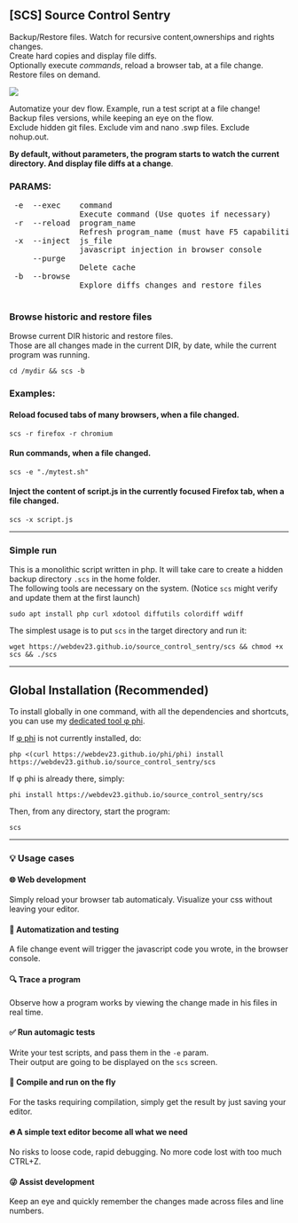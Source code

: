## [SCS] Source Control Sentry<br>
Backup/Restore files. Watch for recursive content,ownerships and rights changes.<br>
Create hard copies and display file diffs.<br>
Optionally execute *commands*, reload a browser tab, at a file change.<br>
Restore files on demand.<br>

<img src="https://raw.githubusercontent.com/webdev23/source_control_sentry/master/scs.png">

Automatize your dev flow. Example, run a test script at a file change!<br>
Backup files versions, while keeping an eye on the flow.<br>
Exclude hidden git files. Exclude vim and nano .swp files. Exclude nohup.out.<br>

**By default, without parameters, the program starts to watch the current directory.
And display file diffs at a change**.


### PARAMS:
<pre>
 -e  --exec    command
               Execute command (Use quotes if necessary)
 -r  --reload  program_name
               Refresh program_name (must have F5 capabilities)
 -x  --inject  js_file
               javascript injection in browser console
     --purge 
               Delete cache
 -b  --browse  
               Explore diffs changes and restore files
 </pre>

### Browse historic and restore files

Browse current DIR historic and restore files.<br>
Those are all changes made in the current DIR, by date, while the current program was running.

    cd /mydir && scs -b

### Examples:

#### Reload focused tabs of many browsers, when a file changed.
    scs -r firefox -r chromium

#### Run commands, when a file changed.
    scs -e "./mytest.sh"

#### Inject the content of script.js in the currently focused Firefox tab, when a file changed.
    scs -x script.js

---

### Simple run

This is a monolithic script written in php. It will take care to create a hidden backup directory `.scs` in the home folder.<br>
The following tools are necessary on the system. (Notice `scs` might verify and update them at the first launch)

    sudo apt install php curl xdotool diffutils colordiff wdiff

The simplest usage is to put `scs` in the target directory and run it:

    wget https://webdev23.github.io/source_control_sentry/scs && chmod +x scs && ./scs

---

## Global Installation (Recommended)

To install globally in one command, with all the dependencies and shortcuts, you can use my <a href="https://github.com/webdev23/phi">dedicated tool φ phi</a>.

If <a href="https://github.com/webdev23/phi">φ phi</a> is not currently installed, do:

    php <(curl https://webdev23.github.io/phi/phi) install https://webdev23.github.io/source_control_sentry/scs
    
If φ phi is already there, simply:

    phi install https://webdev23.github.io/source_control_sentry/scs

Then, from any directory, start the program:

    scs
    
 ---
 
### 💡 Usage cases
 
#### 🌐 Web development
 
Simply reload your browser tab automaticaly. Visualize your css without leaving your editor.
 
#### 🔧 Automatization and testing

A file change event will trigger the javascript code you wrote, in the browser console. 

#### 🔍 Trace a program

Observe how a program works by viewing the change made in his files in real time.

#### ✅ Run automagic tests

Write your test scripts, and pass them in the `-e` param.<br>
Their output are going to be displayed on the `scs` screen.

#### 🚗 Compile and run on the fly

For the tasks requiring compilation, simply get the result by just saving your editor.

#### 🔥 A simple text editor become all what we need

No risks to loose code, rapid debugging. No more code lost with too much CTRL+Z.

#### 😜 Assist development

Keep an eye and quickly remember the changes made across files and line numbers.
